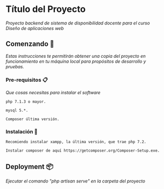 # Título del Proyecto

_Proyecto backend de sistema de disponibilidad docente para el curso Diseño de aplicaciones web_

## Comenzando 🚀

_Estas instrucciones te permitirán obtener una copia del proyecto en funcionamiento en tu máquina local para propósitos de desarrollo y pruebas._

### Pre-requisitos 📋

_Que cosas necesitas para instalar el software_

```
php 7.1.3 o mayor.
```

```
mysql 5.*.
```

```
Composer última versión.
```

### Instalación 🔧

```
Recomiendo instalar xampp, la última versión, que trae php 7.2.
```

```
Instalar composer de aquí https://getcomposer.org/Composer-Setup.exe.
```

## Deployment 📦

_Ejecutar el comando "php artisan serve" en la carpeta del proyecto_